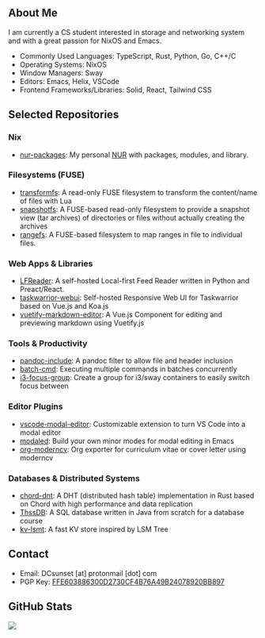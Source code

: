 ## About Me

I am currently a CS student interested in storage and networking system and with a great passion for NixOS and Emacs.

- Commonly Used Languages: TypeScript, Rust, Python, Go, C++/C
- Operating Systems: NixOS
- Window Managers: Sway
- Editors: Emacs, Helix, VSCode
- Frontend Frameworks/Libraries: Solid, React, Tailwind CSS


## Selected Repositories

### Nix

- [nur-packages](https://github.com/DCsunset/nur-packages): My personal [NUR](https://nur.nix-community.org/repos/dcsunset/) with packages, modules, and library.

### Filesystems (FUSE)

- [transformfs](https://github.com/DCsunset/transformfs): A read-only FUSE filesystem to transform the content/name of files with Lua 
- [snapshotfs](https://github.com/DCsunset/snapshotfs): A FUSE-based read-only filesystem to provide a snapshot view (tar archives) of directories or files without actually creating the archives
- [rangefs](https://github.com/DCsunset/rangefs): A FUSE-based filesystem to map ranges in file to individual files.

### Web Apps & Libraries

- [LFReader](https://github.com/DCsunset/LFReader): A self-hosted Local-first Feed Reader written in Python and Preact/React.
- [taskwarrior-webui](https://github.com/DCsunset/taskwarrior-webui): Self-hosted Responsive Web UI for Taskwarrior based on Vue.js and Koa.js
- [vuetify-markdown-editor](https://github.com/DCsunset/vuetify-markdown-editor): A Vue.js Component for editing and previewing markdown using Vuetify.js 

### Tools & Productivity

- [pandoc-include](https://github.com/DCsunset/pandoc-include): A pandoc filter to allow file and header inclusion
- [batch-cmd](https://github.com/DCsunset/batch-cmd): Executing multiple commands in batches concurrently
- [i3-focus-group](https://github.com/DCsunset/i3-focus-group): Create a group for i3/sway containers to easily switch focus between

### Editor Plugins

- [vscode-modal-editor](https://github.com/DCsunset/vscode-modal-editor): Customizable extension to turn VS Code into a modal editor
- [modaled](https://github.com/DCsunset/modaled): Build your own minor modes for modal editing in Emacs
- [org-moderncv](https://github.com/DCsunset/org-moderncv): Org exporter for curriculum vitae or cover letter using moderncv 

### Databases & Distributed Systems

- [chord-dnt](https://github.com/DCsunset/chord-dht): A DHT (distributed hash table) implementation in Rust based on Chord with high performance and data replication
- [ThssDB](https://github.com/DCsunset/ThssDB): A SQL database written in Java from scratch for a database course
- [kv-lsmt](https://github.com/DCsunset/kv-lsmt): A fast KV store inspired by LSM Tree 


## Contact

* Email: DCsunset [at] protonmail [dot] com
* PGP Key: [FFE603886300D2730CF4B76A49B24078920BB897](https://keys.openpgp.org/vks/v1/by-fingerprint/FFE603886300D2730CF4B76A49B24078920BB897)

## GitHub Stats

<picture>
  <source
    srcset="https://github-readme-stats.vercel.app/api?username=DCsunset&show_icons=true&theme=dark"
    media="(prefers-color-scheme: dark)"
  />
  <source
    srcset="https://github-readme-stats.vercel.app/api?username=DCsunset&show_icons=true"
    media="(prefers-color-scheme: light), (prefers-color-scheme: no-preference)"
  />
  <img src="https://github-readme-stats.vercel.app/api?username=DCsunset&show_icons=true" />
</picture>

